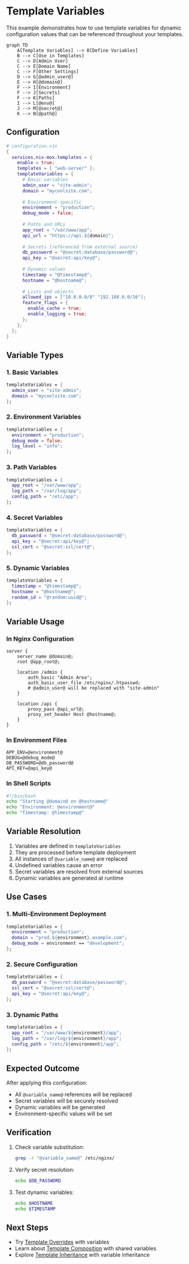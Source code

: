 # Template Variables

This example demonstrates how to use template variables for dynamic configuration values that can be referenced throughout your templates.

```mermaid
graph TD
    A[Template Variables] --> B[Define Variables]
    B --> C[Use in Templates]
    C --> D[Admin User]
    C --> E[Domain Name]
    C --> F[Other Settings]
    D --> G[@admin_user@]
    E --> H[@domain@]
    F --> I[Environment]
    F --> J[Secrets]
    F --> K[Paths]
    I --> L[@env@]
    J --> M[@secret@]
    K --> N[@path@]
```

## Configuration

```nix
# configuration.nix
{
  services.nix-mox.templates = {
    enable = true;
    templates = [ "web-server" ];
    templateVariables = {
      # Basic variables
      admin_user = "site-admin";
      domain = "mycoolsite.com";
      
      # Environment-specific
      environment = "production";
      debug_mode = false;
      
      # Paths and URLs
      app_root = "/var/www/app";
      api_url = "https://api.${domain}";
      
      # Secrets (referenced from external source)
      db_password = "@secret:database/password@";
      api_key = "@secret:api/key@";
      
      # Dynamic values
      timestamp = "@timestamp@";
      hostname = "@hostname@";
      
      # Lists and objects
      allowed_ips = ["10.0.0.0/8" "192.168.0.0/16"];
      feature_flags = {
        enable_cache = true;
        enable_logging = true;
      };
    };
  };
}
```

## Variable Types

### 1. Basic Variables

```nix
templateVariables = {
  admin_user = "site-admin";
  domain = "mycoolsite.com";
};
```

### 2. Environment Variables

```nix
templateVariables = {
  environment = "production";
  debug_mode = false;
  log_level = "info";
};
```

### 3. Path Variables

```nix
templateVariables = {
  app_root = "/var/www/app";
  log_path = "/var/log/app";
  config_path = "/etc/app";
};
```

### 4. Secret Variables

```nix
templateVariables = {
  db_password = "@secret:database/password@";
  api_key = "@secret:api/key@";
  ssl_cert = "@secret:ssl/cert@";
};
```

### 5. Dynamic Variables

```nix
templateVariables = {
  timestamp = "@timestamp@";
  hostname = "@hostname@";
  random_id = "@random:uuid@";
};
```

## Variable Usage

### In Nginx Configuration

```nginx
server {
    server_name @domain@;
    root @app_root@;
    
    location /admin {
        auth_basic "Admin Area";
        auth_basic_user_file /etc/nginx/.htpasswd;
        # @admin_user@ will be replaced with "site-admin"
    }
    
    location /api {
        proxy_pass @api_url@;
        proxy_set_header Host @hostname@;
    }
}
```

### In Environment Files

```env
APP_ENV=@environment@
DEBUG=@debug_mode@
DB_PASSWORD=@db_password@
API_KEY=@api_key@
```

### In Shell Scripts

```bash
#!/bin/bash
echo "Starting @domain@ on @hostname@"
echo "Environment: @environment@"
echo "Timestamp: @timestamp@"
```

## Variable Resolution

1. Variables are defined in `templateVariables`
2. They are processed before template deployment
3. All instances of `@variable_name@` are replaced
4. Undefined variables cause an error
5. Secret variables are resolved from external sources
6. Dynamic variables are generated at runtime

## Use Cases

### 1. Multi-Environment Deployment

```nix
templateVariables = {
  environment = "production";
  domain = "prod.${environment}.example.com";
  debug_mode = environment == "development";
};
```

### 2. Secure Configuration

```nix
templateVariables = {
  db_password = "@secret:database/password@";
  ssl_cert = "@secret:ssl/cert@";
  api_key = "@secret:api/key@";
};
```

### 3. Dynamic Paths

```nix
templateVariables = {
  app_root = "/var/www/${environment}/app";
  log_path = "/var/log/${environment}/app";
  config_path = "/etc/${environment}/app";
};
```

## Expected Outcome

After applying this configuration:

- All `@variable_name@` references will be replaced
- Secret variables will be securely resolved
- Dynamic variables will be generated
- Environment-specific values will be set

## Verification

1. Check variable substitution:

   ```bash
   grep -r "@variable_name@" /etc/nginx/
   ```

2. Verify secret resolution:

   ```bash
   echo $DB_PASSWORD
   ```

3. Test dynamic variables:

   ```bash
   echo $HOSTNAME
   echo $TIMESTAMP
   ```

## Next Steps

- Try [Template Overrides](../06-overrides) with variables
- Learn about [Template Composition](../03-composition) with shared variables
- Explore [Template Inheritance](../04-inheritance) with variable inheritance
